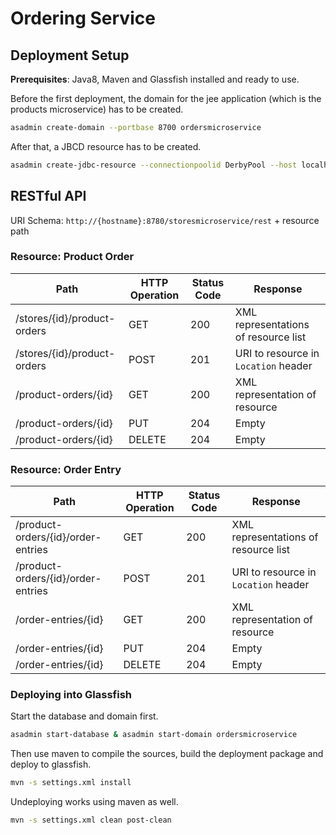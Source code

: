 Ordering Service
================

## Deployment Setup

**Prerequisites**: Java8, Maven and Glassfish installed and ready to use.

Before the first deployment, the domain for the jee application (which is the products microservice) has to be created.


```bash
asadmin create-domain --portbase 8700 ordersmicroservice
```

After that, a JBCD resource has to be created.

```bash
asadmin create-jdbc-resource --connectionpoolid DerbyPool --host localhost --port 8748  jdbc/CoCoMEOrdersServiceDB
```

## RESTful API

URI Schema: `http://{hostname}:8780/storesmicroservice/rest` + resource path

### Resource: Product Order

| Path | HTTP Operation | Status Code | Response |
| --- | --- | --- | --- |
| /stores/{id}/product-orders | GET | 200 | XML representations of resource list |
| /stores/{id}/product-orders | POST | 201 | URI to resource in `Location` header |
| /product-orders/{id} | GET | 200 | XML representation of resource |
| /product-orders/{id} | PUT | 204 | Empty |
| /product-orders/{id} | DELETE | 204 | Empty |

### Resource: Order Entry

| Path | HTTP Operation | Status Code | Response |
| --- | --- | --- | --- |
| /product-orders/{id}/order-entries | GET | 200 | XML representations of resource list |
| /product-orders/{id}/order-entries | POST | 201 | URI to resource in `Location` header |
| /order-entries/{id} | GET | 200 | XML representation of resource |
| /order-entries/{id} | PUT | 204 | Empty |
| /order-entries/{id} | DELETE | 204 | Empty |

### Deploying into Glassfish

Start the database and domain first.

```bash
asadmin start-database & asadmin start-domain ordersmicroservice
```

Then use maven to compile the sources, build the deployment package and deploy to glassfish.

```bash
mvn -s settings.xml install
```

Undeploying works using maven as well.

```bash
mvn -s settings.xml clean post-clean
```
